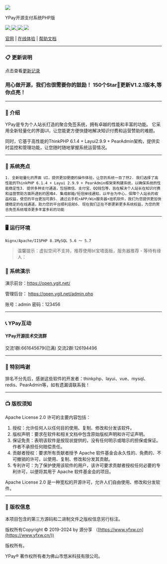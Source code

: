 

![](https://www.yfx.top/wp-content/uploads/2021/02/1613564243-bf130567ccd7e68.png)

YPay开源支付系统PHP版

[![](https://img.shields.io/badge/YPay-1.2.0-blue.svg) ](https://www.yfxw.cn/)[![](https://img.shields.io/badge/Licence-Apache2.0-green.svg?style=flat) ](https://www.yfxw.cn/)[![](https://img.shields.io/badge/PHP-8.1-skin.svg) ](https://www.yfxw.cn/)[![](https://img.shields.io/badge/MySql-5.6+-red.svg)](https://www.yfxw.cn/)

[官网](https://www.yfxw.cn/) | [在线体验](https://gitee.com/link?target=https%3A%2F%2Fv7.ygit.net%2F) | [帮助文档](https://doc.yfx.top/)

***

### []()[](https://gitee.com/umil/ypay#-%E6%9B%B4%E6%96%B0%E8%AF%B4%E6%98%8E)📋 更新说明

点击查看[更新记录](https://y9421kzpgb.k.topthink.com/@48rmwowb2q/gengxinjilu.html)

### []()[](https://gitee.com/umil/ypay#%E7%94%A8%E5%BF%83%E5%81%9A%E5%BC%80%E6%BA%90%E6%88%91%E4%BB%AC%E4%B9%9F%E5%BE%88%E9%9C%80%E8%A6%81%E4%BD%A0%E7%9A%84%E9%BC%93%E5%8A%B1%E5%8F%B3%E4%B8%8A%E8%A7%92star150%E4%B8%AAstar%E6%9B%B4%E6%96%B0v121%E7%89%88%E6%9C%AC%E7%AD%89%E4%BD%A0%E7%82%B9%E4%BA%AE)用心做开源，我们也很需要你的鼓励！ 150个Star🌟更新V1.2.1版本,等你点亮！

***

### []()📝 介绍

YPay是专为个人站长打造的聚合免签系统，拥有卓越的性能和丰富的功能。 它采用全新轻量化的界面UI，让您能更方便快捷地解决知识付费和运营赞助的难题。

同时，它基于高性能的ThinkPHP 6.1.4 + Layui2.9.9 + PearAdmin架构，提供实时监控和管理功能，让您随时随地掌握系统运营情况。

***

### []()🫧 系统亮点

```
1. 全新轻量化的界面 UI，提供更加便捷的操作体验，让您的系统一目了然2. 我们选择了高性能的ThinkPHP 6.1.4 + Layui 2.9.9 + PearAdmin框架来构建系统，以确保系统的性能稳定性3. 提供多种支付通道，包括微信、支付宝、QQ钱包等，旨在解决个人站长在知识付费和运营赞助方面所遇到的困难4. 集成邮箱/短信掉线通知，以平台为中心，保障个人站长的收益权益，使您的平台更加可靠5. 通过云手机+APP/Win服务器+挂机软件，我们为您提供更加快捷稳定的在线通道，助力您的平台顺利启航6. 现在我们正在不断更新更多系统权益，为您的聚合免签系统增添更多丰富多彩的功能
```

***

### []()🖥 运行环境

```
Nignx/Apache/IISPHP 8.1MySQL 5.6 ～ 5.7
```

> 温馨提示：虚拟空间不支持，推荐使用bt宝塔面板，服务器推荐 - 等待有缘人：

### []()📱 系统演示

演示前台：<https://open.ygit.net/>

管理后台： <https://open.ygit.net/admin.php>

账号：admin 密码：123456

***

### []()📞 YPay互动

#### []()YPay开源技术交流群

交流1群:661645679(已满) 交流2群:126194496

***

### []()📸 特别鸣谢

排名不分先后，感谢这些软件的开发者：thinkphp、layui、vue、mysql、redis、PearAdmin等，如有遗漏请联系我！

***

### []()📺 版权须知

Apache License 2.0 许可的主要内容包括：

1. 授权：允许任何人以任何目的使用、复制、修改和分发该软件。
2. 版权声明：要求在软件和相关文档中包含原始版权声明和许可证声明。
3. 保证免责：表明该软件是按现状提供的，没有任何明示或暗示的担保或保证。 作者不承担任何赔偿责任。
4. 贡献者授权：要求所有贡献者授予 Apache 软件基金会永久性的、免费的、不可撤销的许可，以使用、复制、修改和分发其贡献。
5. 专利许可：为了保护使用该软件的用户，该许可要求贡献者授权任何必要的专利许可，以便将其用于 Apache 软件基金会的项目。

Apache License 2.0 是一种宽松的开源许可，允许人们自由使用、修改和分发软件。

***

### []()💾 版权信息

本项目包含的第三方源码和二进制文件之版权信息另行标注。

版权所有Copyright © 2019-2024 by 源分享 （[https://www.yfxw.cn](https://www.yfxw.cn/))

版权所有。

YPay® 著作权所有者为佛山市悠米科技有限公司。


